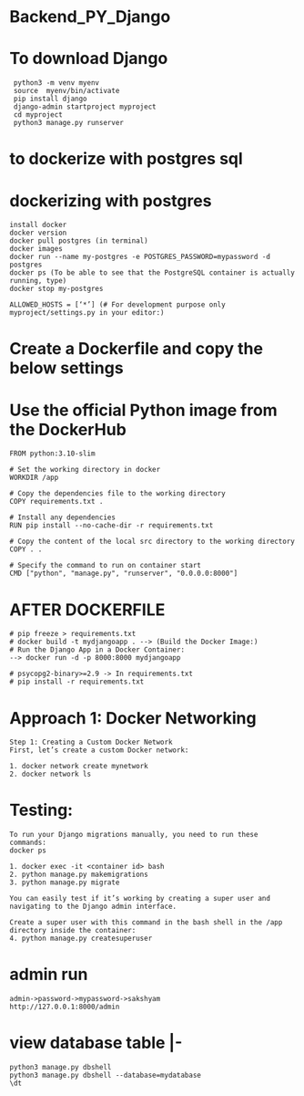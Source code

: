 # Backend_PY_Django
  # To download Django
     python3 -m venv myenv
     source  myenv/bin/activate
     pip install django
     django-admin startproject myproject
     cd myproject
     python3 manage.py runserver


# to dockerize with postgres sql
  # dockerizing with postgres

    install docker 
    docker version
    docker pull postgres (in terminal)
    docker images
    docker run --name my-postgres -e POSTGRES_PASSWORD=mypassword -d postgres
    docker ps (To be able to see that the PostgreSQL container is actually running, type)
    docker stop my-postgres

    ALLOWED_HOSTS = [‘*’] (# For development purpose only myproject/settings.py in your editor:)


# Create a Dockerfile and copy the below settings
 # Use the official Python image from the DockerHub
    FROM python:3.10-slim

    # Set the working directory in docker
    WORKDIR /app

    # Copy the dependencies file to the working directory
    COPY requirements.txt .

    # Install any dependencies
    RUN pip install --no-cache-dir -r requirements.txt

    # Copy the content of the local src directory to the working directory
    COPY . .

    # Specify the command to run on container start
    CMD ["python", "manage.py", "runserver", "0.0.0.0:8000"]

# AFTER DOCKERFILE
    # pip freeze > requirements.txt
    # docker build -t mydjangoapp . --> (Build the Docker Image:)
    # Run the Django App in a Docker Container:
    --> docker run -d -p 8000:8000 mydjangoapp

    # psycopg2-binary>=2.9 -> In requirements.txt
    # pip install -r requirements.txt

# Approach 1: Docker Networking

    Step 1: Creating a Custom Docker Network
    First, let’s create a custom Docker network:

    1. docker network create mynetwork
    2. docker network ls


# Testing:
    To run your Django migrations manually, you need to run these commands:
    docker ps

    1. docker exec -it <container id> bash
    2. python manage.py makemigrations
    3. python manage.py migrate

    You can easily test if it’s working by creating a super user and navigating to the Django admin interface.

    Create a super user with this command in the bash shell in the /app directory inside the container:
    4. python manage.py createsuperuser

# admin run 
    admin->password->mypassword->sakshyam
    http://127.0.0.1:8000/admin 

# view database table |-
    python3 manage.py dbshell
    python3 manage.py dbshell --database=mydatabase
    \dt


